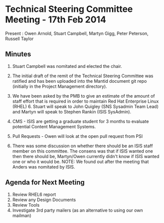Technical Steering Committee Meeting - 17th Feb 2014
====================================================

Present : Owen Arnold, Stuart Campbell, Martyn Gigg, Peter Peterson, Russell Taylor

Minutes
-------

 1) Stuart Campbell was nomitated and elected the chair.
 
 2) The initial draft of the remit of the Technical Steering Committee was ratified and has been uploaded into the Mantid document git repo (initially in the Project Management directory).
 
 3) We have been asked by the PMB to give an estimate of the amount of staff effort that is required in order to maintain Red Hat Enterprise Linux (RHEL) 6.  Stuart will speak to John Quigley (SNS Sysadmin Team Lead) and Martyn will speak to Stephen Rankin (ISIS SysAdmin).
 
 4) CMS - ISIS are getting a graduate student for 3 months to evaluate potential Content Management Systems.
 
 5) Pull Requests - Owen will look at the open pull request from PSI
 
 6) There was some discussion on whether there should be an ISIS staff member on this committee.  The consens was that if ISIS wanted one then there should be, Martyn/Owen currently didn't know if ISIS wanted one or who it would be.
 NOTE: We found out after the meeting that Anders was nomitated by ISIS.
 
Agenda for Next Meeting
-----------------------

 1) Review RHEL6 report
 2) Review any Design Documents
 3) Review Tools
 4) Investigate 3rd party mailers (as an alternative to using our own mailman)
 
 
